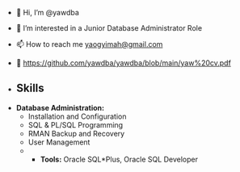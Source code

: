 - 👋 Hi, I’m @yawdba
- 👀 I’m interested in a Junior Database Administrator Role
- 📫 How to reach me yaogyimah@gmail.com
- 📄 https://github.com/yawdba/yawdba/blob/main/yaw%20cv.pdf
 


- ## Skills

* **Database Administration:**
  * Installation and Configuration
  * SQL & PL/SQL Programming
  * RMAN Backup and Recovery
  * User Management
  * * **Tools:** Oracle SQL*Plus, Oracle SQL Developer

<!---
yawdba/yawdba is a ✨ special ✨ repository because its `README.md` (this file) appears on your GitHub profile.
You can click the Preview link to take a look at your changes.
--->
